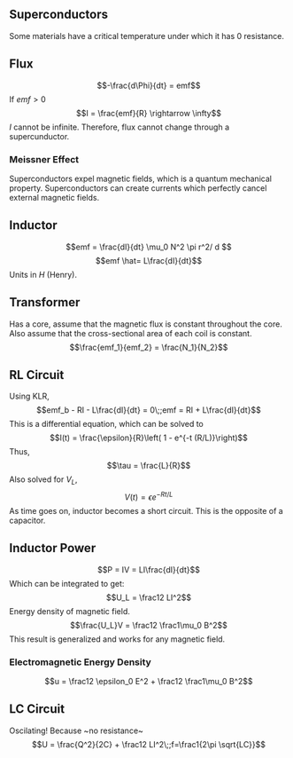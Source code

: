 ## Superconductors
Some materials have a critical temperature under which it has 0 resistance. 

## Flux 
$$-\frac{d\Phi}{dt} = emf$$If $emf > 0$ $$I = \frac{emf}{R} \rightarrow \infty$$$I$ cannot be infinite. Therefore, flux cannot change through a supercunductor.

### Meissner Effect
Superconductors expel magnetic fields, which is a quantum mechanical property. Superconductors can create currents which perfectly cancel external magnetic fields. 

## Inductor
$$emf = \frac{dI}{dt} \mu_0 N^2 \pi r^2/ d $$$$emf \hat= L\frac{dI}{dt}$$Units in $H$ (Henry).

## Transformer
Has a core, assume that the magnetic flux is constant throughout the core. Also assume that the cross-sectional area of each coil is constant. $$\frac{emf_1}{emf_2} = \frac{N_1}{N_2}$$
## RL Circuit
Using KLR,$$emf_b - RI - L\frac{dI}{dt} = 0\;;emf = RI + L\frac{dI}{dt}$$This is a differential equation, which can be solved to $$I(t) = \frac{\epsilon}{R}\left( 1 - e^{-t (R/L)}\right)$$Thus,$$\tau = \frac{L}{R}$$Also solved for $V_L$,$$V(t) = \epsilon e^{-Rt/L}$$As time goes on, inductor becomes a short circuit. This is the opposite of a capacitor.

## Inductor Power
$$P = IV = LI\frac{dI}{dt}$$Which can be integrated to get:
$$U_L = \frac12 LI^2$$Energy density of magnetic field. $$\frac{U_L}V = \frac12 \frac1\mu_0 B^2$$This result is generalized and works for any magnetic field.

### Electromagnetic Energy Density
$$u = \frac12 \epsilon_0 E^2 + \frac12 \frac1\mu_0 B^2$$

## LC Circuit
Oscilating! Because ~no resistance~ $$U = \frac{Q^2}{2C} + \frac12 LI^2\;;f=\frac1{2\pi \sqrt{LC}}$$
